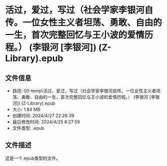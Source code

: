 ﻿# 活过，爱过，写过（社会学家李银河自传。一位女性主义者坦荡、勇敢、自由的一生，首次完整回忆与王小波的爱情历程。） (李银河 [李银河]) (Z-Library).epub

## 文件信息
- 路径: 00-temp\活过，爱过，写过（社会学家李银河自传。一位女性主义者坦荡、勇敢、自由的一生，首次完整回忆与王小波的爱情历程。） (李银河 [李银河]) (Z-Library).epub
- 大小: 1.84 MB
- 创建时间: 2024/4/27 22:26:39
- 最后修改时间: 2024/4/25 8:27:59
- 文件类型: .epub

## 文件描述
这是一个.epub类型的文件。

